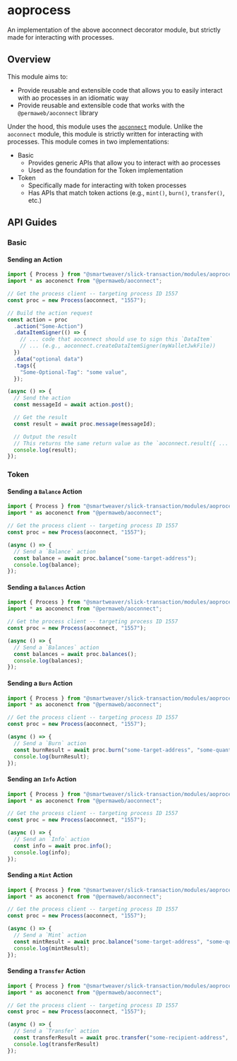 # aoprocess

An implementation of the above aoconnect decorator module, but strictly made for interacting with processes.

## Overview

This module aims to:

- Provide reusable and extensible code that allows you to easily interact with ao processes in an idiomatic way
- Provide reusable and extensible code that works with the `@permaweb/aoconnect` library

Under the hood, this module uses the [`aoconnect`](./aoconnect.md) module. Unlike the `aoconnect` module, this module is strictly written for interacting with processes. This module comes in two implementations:

- Basic
  - Provides generic APIs that allow you to interact with ao processes
  - Used as the foundation for the Token implementation
- Token
  - Specifically made for interacting with token processes
  - Has APIs that match token actions (e.g., `mint()`, `burn()`, `transfer()`, etc.)

## API Guides

### Basic

#### Sending an Action

```ts
import { Process } from "@smartweaver/slick-transaction/modules/aoprocess/Process";
import * as aoconenct from "@permaweb/aoconnect";

// Get the process client -- targeting process ID 1557
const proc = new Process(aoconnect, "1557");

// Build the action request
const action = proc
  .action("Some-Action")
  .dataItemSigner(() => {
    // ... code that aoconnect should use to sign this `DataItem`
    // ... (e.g., aoconnect.createDataItemSigner(myWalletJwkFile))
  })
  .data("optional data")
  .tags({
    "Some-Optional-Tag": "some value",
  });

(async () => {
  // Send the action
  const messageId = await action.post();

  // Get the result
  const result = await proc.message(messageId);

  // Output the result
  // This returns the same return value as the `aoconnect.result({ ... })` the function
  console.log(result);
});
```

### Token

#### Sending a `Balance` Action

```ts
import { Process } from "@smartweaver/slick-transaction/modules/aoprocess/Process";
import * as aoconenct from "@permaweb/aoconnect";

// Get the process client -- targeting process ID 1557
const proc = new Process(aoconnect, "1557");

(async () => {
  // Send a `Balance` action
  const balance = await proc.balance("some-target-address");
  console.log(balance);
});
```

#### Sending a `Balances` Action

```ts
import { Process } from "@smartweaver/slick-transaction/modules/aoprocess/Process";
import * as aoconenct from "@permaweb/aoconnect";

// Get the process client -- targeting process ID 1557
const proc = new Process(aoconnect, "1557");

(async () => {
  // Send a `Balances` action
  const balances = await proc.balances();
  console.log(balances);
});
```

#### Sending a `Burn` Action

```ts
import { Process } from "@smartweaver/slick-transaction/modules/aoprocess/Process";
import * as aoconenct from "@permaweb/aoconnect";

// Get the process client -- targeting process ID 1557
const proc = new Process(aoconnect, "1557");

(async () => {
  // Send a `Burn` action
  const burnResult = await proc.burn("some-target-address", "some-quantity-amount");
  console.log(burnResult);
});
```

#### Sending an `Info` Action

```ts
import { Process } from "@smartweaver/slick-transaction/modules/aoprocess/Process";
import * as aoconenct from "@permaweb/aoconnect";

// Get the process client -- targeting process ID 1557
const proc = new Process(aoconnect, "1557");

(async () => {
  // Send an `Info` action
  const info = await proc.info();
  console.log(info);
});
```

#### Sending a `Mint` Action

```ts
import { Process } from "@smartweaver/slick-transaction/modules/aoprocess/Process";
import * as aoconenct from "@permaweb/aoconnect";

// Get the process client -- targeting process ID 1557
const proc = new Process(aoconnect, "1557");

(async () => {
  // Send a `Mint` action
  const mintResult = await proc.balance("some-target-address", "some-quantity-amount");
  console.log(mintResult);
});
```

#### Sending a `Transfer` Action

```ts
import { Process } from "@smartweaver/slick-transaction/modules/aoprocess/Process";
import * as aoconenct from "@permaweb/aoconnect";

// Get the process client -- targeting process ID 1557
const proc = new Process(aoconnect, "1557");

(async () => {
  // Send a `Transfer` action
  const transferResult = await proc.transfer("some-recipient-address", "some-quantity-amount");
  console.log(transferResult)
});
```
